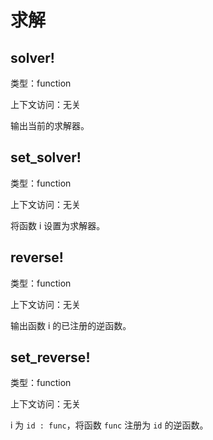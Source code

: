 # 求解

## solver!

类型：function

上下文访问：无关

输出当前的求解器。

## set_solver!

类型：function

上下文访问：无关

将函数 i 设置为求解器。

## reverse!

类型：function

上下文访问：无关

输出函数 i 的已注册的逆函数。

## set_reverse!

类型：function

上下文访问：无关

i 为 `id : func`，将函数 `func` 注册为 `id` 的逆函数。

